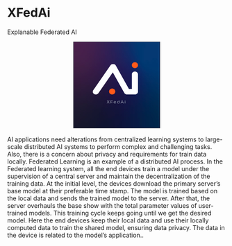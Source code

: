 # XFedAi
Explanable Federated AI

<p align="center"><img src="images/XFedAi_Logo.jpg" width="200"/></p>

<p>
AI applications need alterations from centralized learning systems to large-scale distributed AI systems to perform complex and challenging tasks. Also, there is a concern about privacy and requirements for train data locally. Federated Learning is an example of a distributed AI process. In the Federated learning system, all the end devices train a model under the supervision of a central server and maintain the decentralization of the training data. At the initial level, the devices download the primary server’s base model at their preferable time stamp. The model is trained based on the local data and sends the trained model to the server. After that, the server overhauls the base show with the total parameter values of user-trained models. This training cycle keeps going until we get the desired model. Here the end devices keep their local data and use their locally computed data to train the shared model, ensuring data privacy. The data in the device is related to the model’s application..
</p>
